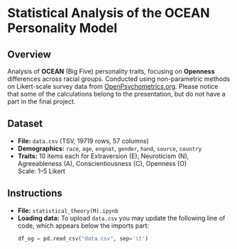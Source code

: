 # Statistical Analysis of the OCEAN Personality Model

## Overview
Analysis of **OCEAN** (Big Five) personality traits, focusing on **Openness** differences across racial groups. Conducted using non-parametric methods on Likert-scale survey data from [OpenPsychometrics.org](https://openpsychometrics.org/_rawdata/).
Please notice that some of the calculations belong to the presentation, but do not have a part in the final project.

## Dataset
- **File:** `data.csv` (TSV, 19719 rows, 57 columns)
- **Demographics:** `race`, `age`, `engnat`, `gender`, `hand`, `source`, `country`
- **Traits:** 10 items each for Extraversion (E), Neuroticism (N), Agreeableness (A), Conscientiousness (C), Openness (O)  
  Scale: 1–5 Likert

## Instructions
- **File:** `statistical_theory(M).ipynb`
- **Loading data:** To upload `data.csv` you may update the following line of code, which appears below the imports part:
  ```python
  df_og = pd.read_csv("data.csv", sep='\t')
  ```
